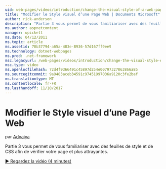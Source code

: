 ```yaml
---
uid: web-pages/videos/introduction/change-the-visual-style-of-a-web-page
title: "Modifier le Style visuel d’une Page Web | Documents Microsoft"
author: rick-anderson
description: "Partie 3 vous permet de vous familiariser avec des feuilles de style et de CSS afin de vérifier votre page et plus attrayantes."
ms.author: aspnetcontent
manager: wpickett
ms.date: 04/12/2011
ms.topic: article
ms.assetid: 78b37794-a65a-483e-8936-57d167ff9ee9
ms.technology: dotnet-webpages
ms.prod: .net-framework
msc.legacyurl: /web-pages/videos/introduction/change-the-visual-style-of-a-web-page
msc.type: video
ms.openlocfilehash: 72d4f9366491c45897d254e00797327063866a85
ms.sourcegitcommit: 9a9483aceb34591c97451997036a9120c3fe2baf
ms.translationtype: MT
ms.contentlocale: fr-FR
ms.lasthandoff: 11/10/2017
---
```

<a name="change-the-visual-style-of-a-web-page"></a>Modifier le Style visuel d’une Page Web
====================
par [Advaiya](https://twitter.com/Advaiyasolns)

Partie 3 vous permet de vous familiariser avec des feuilles de style et de CSS afin de vérifier votre page et plus attrayantes.

[&#9654; Regardez la vidéo (4 minutes)](https://channel9.msdn.com/Blogs/ASP-NET-Site-Videos/change-the-visual-style-of-a-web-page)
